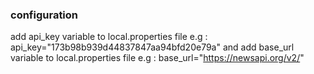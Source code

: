 ### configuration
add api_key variable to local.properties file e.g : api_key="173b98b939d44837847aa94bfd20e79a"
and add base_url variable to local.properties file e.g : base_url="https://newsapi.org/v2/"
